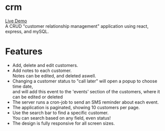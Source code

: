 # crm
<a href="https://crm-app-p51g.onrender.com/">Live Demo</a> <br>
A CRUD "customer relationship management" application using react, express, and mySQL. <br>
# Features
<ul>
<li>Add, delete and edit customers.</li>
<li>Add notes to each customer.<br> Notes can be edited, and deleted aswell.</li>
<li>Changing a customer status to "call later" will open a popup to choose time date, <br> and will add this event to the 'events' section of the customers, where it can be edited or deleted</li>
<li>The server runs a cron-job to send an SMS reminder about each event.</li>
<li>The application is paginated, showing 10 customers per page.</li>
<li>Use the search bar to find a specific customer.<br> You can search based on any field, even status!</li>
<li>The design is fully responsive for all screen sizes.</li>
</ul>
